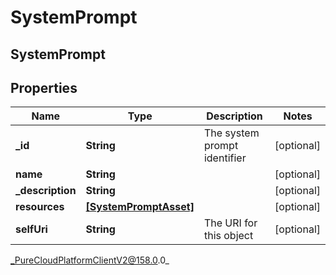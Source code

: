 # SystemPrompt

## SystemPrompt

## Properties

|Name | Type | Description | Notes|
|------------ | ------------- | ------------- | -------------|
| **_id** | **String** | The system prompt identifier | [optional] |
| **name** | **String** |  | [optional] |
| **_description** | **String** |  | [optional] |
| **resources** | [**[SystemPromptAsset]**](SystemPromptAsset) |  | [optional] |
| **selfUri** | **String** | The URI for this object | [optional] |



_PureCloudPlatformClientV2@158.0.0_
